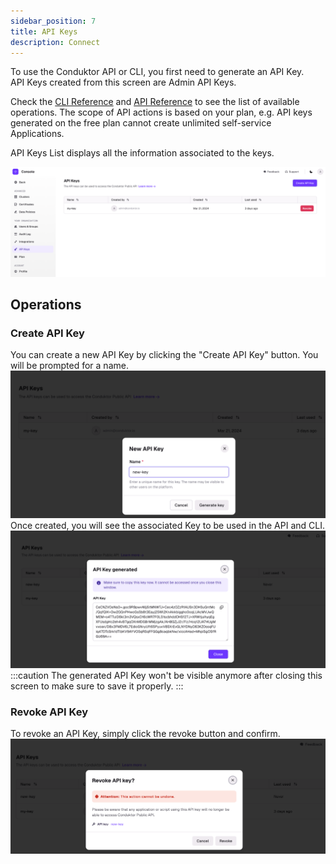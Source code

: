 ```yaml
---
sidebar_position: 7
title: API Keys
description: Connect 
---
```

To use the Conduktor API or CLI, you first need to generate an API Key.  
API Keys created from this screen are Admin API Keys.

Check the [CLI Reference](/platform/reference/cli-reference/) and [API Reference](/platform/reference/api-reference/) to see the list of available operations. The scope of API actions is based on your plan, e.g. API keys generated on the free plan cannot create unlimited self-service Applications.

API Keys List displays all the information associated to the keys.

![api-token.png](images/api-keys-list.png)

## Operations
### Create API Key
You can create a new API Key by clicking the "Create API Key" button. You will be prompted for a name.
![api-token.png](images/api-keys-create.png)
Once created, you will see the associated Key to be used in the API and CLI.
![api-token.png](images/api-keys-created.png)
:::caution
The generated API Key won't be visible anymore after closing this screen to make sure to save it properly.
:::

### Revoke API Key
To revoke an API Key, simply click the revoke button and confirm.
![api-token.png](images/api-keys-revoke.png)
